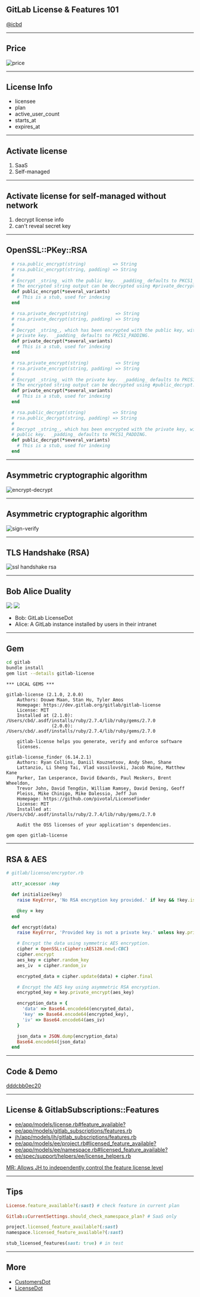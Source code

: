 ## GitLab License & Features 101

[@icbd](https://gitlab.com/icbd)

---

## Price

![price](/images/slides/gitlab-license/price.png)

---

## License Info

* licensee
* plan
* active_user_count
* starts_at
* expires_at

---

## Activate license

1. SaaS
1. Self-managed

---

## Activate license for self-managed without network

1. decrypt license info
1. can't reveal secret key

---

## OpenSSL::PKey::RSA

```ruby
  # rsa.public_encrypt(string)          => String
  # rsa.public_encrypt(string, padding) => String
  # 
  # Encrypt _string_ with the public key.  _padding_ defaults to PKCS1_PADDING.
  # The encrypted string output can be decrypted using #private_decrypt.
  def public_encrypt(*several_variants)
    # This is a stub, used for indexing
  end

  # rsa.private_decrypt(string)          => String
  # rsa.private_decrypt(string, padding) => String
  # 
  # Decrypt _string_, which has been encrypted with the public key, with the
  # private key.  _padding_ defaults to PKCS1_PADDING.
  def private_decrypt(*several_variants)
    # This is a stub, used for indexing
  end

  # rsa.private_encrypt(string)          => String
  # rsa.private_encrypt(string, padding) => String
  # 
  # Encrypt _string_ with the private key.  _padding_ defaults to PKCS1_PADDING.
  # The encrypted string output can be decrypted using #public_decrypt.
  def private_encrypt(*several_variants)
    # This is a stub, used for indexing
  end

  # rsa.public_decrypt(string)          => String
  # rsa.public_decrypt(string, padding) => String
  # 
  # Decrypt _string_, which has been encrypted with the private key, with the
  # public key.  _padding_ defaults to PKCS1_PADDING.
  def public_decrypt(*several_variants)
    # This is a stub, used for indexing
  end
```

---

## Asymmetric cryptographic algorithm

![encrypt-decrypt](https://upload.wikimedia.org/wikipedia/commons/f/f9/Public_key_encryption.svg)

---

## Asymmetric cryptographic algorithm

![sign-verify](https://upload.wikimedia.org/wikipedia/commons/7/78/Private_key_signing.svg)

---

## TLS Handshake (RSA)

![ssl handshake rsa](https://blog.cloudflare.com/content/images/2014/Sep/ssl_handshake_rsa.jpg)

---

## Bob Alice Duality

<img src="https://upload.wikimedia.org/wikipedia/commons/f/f9/Public_key_encryption.svg">
<img src="https://upload.wikimedia.org/wikipedia/commons/7/78/Private_key_signing.svg">

- Bob: GitLab LicenseDot
- Alice: A GitLab instance installed by users in their intranet

---

## Gem

```sh
cd gitlab
bundle install
gem list --details gitlab-license
```

```text
*** LOCAL GEMS ***

gitlab-license (2.1.0, 2.0.0)
    Authors: Douwe Maan, Stan Hu, Tyler Amos
    Homepage: https://dev.gitlab.org/gitlab/gitlab-license
    License: MIT
    Installed at (2.1.0): /Users/cbd/.asdf/installs/ruby/2.7.4/lib/ruby/gems/2.7.0
                 (2.0.0): /Users/cbd/.asdf/installs/ruby/2.7.4/lib/ruby/gems/2.7.0

    gitlab-license helps you generate, verify and enforce software
    licenses.

gitlab-license_finder (6.14.2.1)
    Authors: Ryan Collins, Daniil Kouznetsov, Andy Shen, Shane
    Lattanzio, Li Sheng Tai, Vlad vassilovski, Jacob Maine, Matthew Kane
    Parker, Ian Lesperance, David Edwards, Paul Meskers, Brent Wheeldon,
    Trevor John, David Tengdin, William Ramsey, David Dening, Geoff
    Pleiss, Mike Chinigo, Mike Dalessio, Jeff Jun
    Homepage: https://github.com/pivotal/LicenseFinder
    License: MIT
    Installed at: /Users/cbd/.asdf/installs/ruby/2.7.4/lib/ruby/gems/2.7.0

    Audit the OSS licenses of your application's dependencies.
```

```sh
gem open gitlab-license
```

---

## RSA & AES

```ruby
# gitlab/license/encryptor.rb

  attr_accessor :key

  def initialize(key)
    raise KeyError, 'No RSA encryption key provided.' if key && !key.is_a?(OpenSSL::PKey::RSA)

    @key = key
  end

  def encrypt(data)
    raise KeyError, 'Provided key is not a private key.' unless key.private?

    # Encrypt the data using symmetric AES encryption.
    cipher = OpenSSL::Cipher::AES128.new(:CBC)
    cipher.encrypt
    aes_key = cipher.random_key
    aes_iv  = cipher.random_iv

    encrypted_data = cipher.update(data) + cipher.final

    # Encrypt the AES key using asymmetric RSA encryption.
    encrypted_key = key.private_encrypt(aes_key)

    encryption_data = {
      'data' => Base64.encode64(encrypted_data),
      'key' => Base64.encode64(encrypted_key),
      'iv' => Base64.encode64(aes_iv)
    }

    json_data = JSON.dump(encryption_data)
    Base64.encode64(json_data)
  end
```

---

## Code & Demo

[dddcbb0ec20](https://jihulab.com/gitlab-cn/gitlab/-/commit/dddcbb0ec20)

---

## License & GitlabSubscriptions::Features

- [ee/app/models/license.rb#feature_available?](https://jihulab.com/gitlab-cn/gitlab/-/blob/main-jh/ee/app/models/license.rb#L70)
- [ee/app/models/gitlab_subscriptions/features.rb](https://jihulab.com/gitlab-cn/gitlab/-/blob/main-jh/ee/app/models/gitlab_subscriptions/features.rb)
- [jh/app/models/jh/gitlab_subscriptions/features.rb](https://jihulab.com/gitlab-cn/gitlab/-/blob/main-jh/jh/app/models/jh/gitlab_subscriptions/features.rb)
- [ee/app/models/ee/project.rb#licensed_feature_available?](https://jihulab.com/gitlab-cn/gitlab/-/blob/main-jh/ee/app/models/ee/project.rb#L809)
- [ee/app/models/ee/namespace.rb#licensed_feature_available?](https://jihulab.com/gitlab-cn/gitlab/-/blob/main-jh/ee/app/models/ee/namespace.rb#L170)
- [ee/spec/support/helpers/ee/license_helpers.rb](https://jihulab.com/gitlab-cn/gitlab/-/blob/main-jh/ee/spec/support/helpers/ee/license_helpers.rb)

[MR: Allows JH to independently control the feature license level](https://jihulab.com/gitlab-cn/gitlab/-/merge_requests/381/diffs)

---

## Tips

```ruby
License.feature_available?(:sast) # check feature in current plan

Gitlab::CurrentSettings.should_check_namespace_plan? # SaaS only

project.licensed_feature_available?(:sast)
namespace.licensed_feature_available?(:sast)

stub_licensed_features(sast: true) # in test
```

---

## More

- [CustomersDot](https://jihulab.com/gitlab-cn/internal/customers-jihulab-com)
- [LicenseDot](https://jihulab.com/gitlab-cn/internal/license-gitlab-cn)
